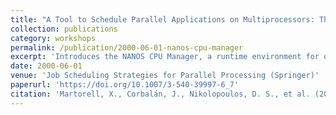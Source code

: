 ```yaml
---
title: "A Tool to Schedule Parallel Applications on Multiprocessors: The NANOS CPU Manager"
collection: publications
category: workshops
permalink: /publication/2000-06-01-nanos-cpu-manager
excerpt: 'Introduces the NANOS CPU Manager, a runtime environment for optimizing processor scheduling policies for shared-memory multiprocessors.'
date: 2000-06-01
venue: 'Job Scheduling Strategies for Parallel Processing (Springer)'
paperurl: 'https://doi.org/10.1007/3-540-39997-6_7'
citation: 'Martorell, X., Corbalán, J., Nikolopoulos, D. S., et al. (2000). &quot;A Tool to Schedule Parallel Applications on Multiprocessors: The NANOS CPU Manager.&quot; In <i>Job Scheduling Strategies for Parallel Processing</i>, 87–112. https://doi.org/10.1007/3-540-39997-6_7'
---
```

